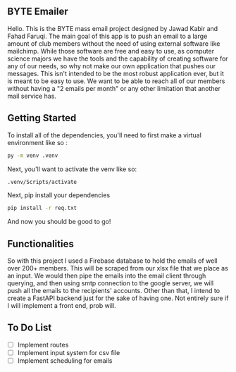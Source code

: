 ## BYTE Emailer
Hello. This is the BYTE mass email project designed by Jawad Kabir and Fahad Faruqi. The main goal of this app is to push an email to a large amount of club members without the need of using external software like mailchimp. While those software are free and easy to use, as computer science majors we have the tools and the capability of creating software for any of our needs, so why not make our own application that pushes our messages. This isn't intended to be the most robust application ever, but it is meant to be easy to use. We want to be able to reach all of our members without having a "2 emails per month" or any other limitation that another mail service has. 
## Getting Started
To install all of the dependencies, you'll need to first make a virtual environment like so :
```bash
py -m venv .venv
```
Next, you'll want to activate the venv like so:
```bash
.venv/Scripts/activate
```
Next, pip install your dependencies
```bash
pip install -r req.txt
```
And now you should be good to go!
## Functionalities
So with this project I used a Firebase database to hold the emails of well over 200+ members. This will be scraped from our xlsx file that we place as an input. We would then pipe the emails into the email client through querying, and then using smtp connection to the google server, we will push all the emails to the recipients' accounts. Other than that, I intend to create a FastAPI backend just for the sake of having one. Not entirely sure if I will implement a front end, prob will. 

## To Do List
- [ ] Implement routes
- [ ] Implement input system for csv file
- [ ] Implement scheduling for emails
